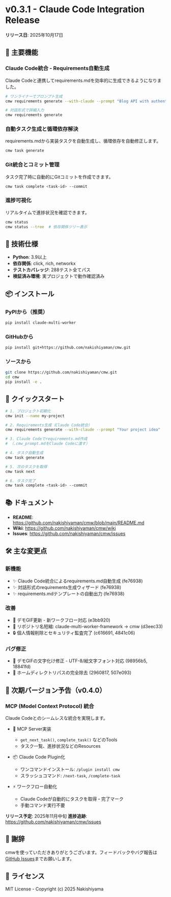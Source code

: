# v0.3.1 - Claude Code Integration Release

**リリース日**: 2025年10月17日

## 🎉 主要機能

### Claude Code統合 - Requirements自動生成
Claude Codeと連携してrequirements.mdを効率的に生成できるようになりました。

```bash
# ワンライナーでプロンプト生成
cmw requirements generate --with-claude --prompt "Blog API with authentication"

# 対話形式で詳細入力
cmw requirements generate
```

### 自動タスク生成と循環依存解決
requirements.mdから実装タスクを自動生成し、循環依存を自動修正します。

```bash
cmw task generate
```

### Git統合とコミット管理
タスク完了時に自動的にGitコミットを作成できます。

```bash
cmw task complete <task-id> --commit
```

### 進捗可視化
リアルタイムで進捗状況を確認できます。

```bash
cmw status
cmw status --tree  # 依存関係ツリー表示
```

## 🔧 技術仕様

- **Python**: 3.9以上
- **依存関係**: click, rich, networkx
- **テストカバレッジ**: 288テスト全てパス
- **検証済み環境**: 実プロジェクトで動作確認済み

## 📦 インストール

### PyPIから（推奨）
```bash
pip install claude-multi-worker
```

### GitHubから
```bash
pip install git+https://github.com/nakishiyaman/cmw.git
```

### ソースから
```bash
git clone https://github.com/nakishiyaman/cmw.git
cd cmw
pip install -e .
```

## 🚀 クイックスタート

```bash
# 1. プロジェクト初期化
cmw init --name my-project

# 2. Requirements生成（Claude Code統合）
cmw requirements generate --with-claude --prompt "Your project idea"

# 3. Claude Codeでrequirements.md作成
# （.cmw_prompt.mdをClaude Codeに渡す）

# 4. タスク自動生成
cmw task generate

# 5. 次のタスクを取得
cmw task next

# 6. タスク完了
cmw task complete <task-id> --commit
```

## 📚 ドキュメント

- **README**: https://github.com/nakishiyaman/cmw/blob/main/README.md
- **Wiki**: https://github.com/nakishiyaman/cmw/wiki
- **Issues**: https://github.com/nakishiyaman/cmw/issues

## 🛠️ 主な変更点

### 新機能
- ✨ Claude Code統合によるrequirements.md自動生成 (fe76938)
- ✨ 対話形式のrequirements生成ウィザード (fe76938)
- ✨ requirements.mdテンプレートの自動出力 (fe76938)

### 改善
- 📝 デモGIF更新 - 新ワークフロー対応 (e3bb920)
- 🔧 リポジトリ名短縮: claude-multi-worker-framework → cmw (d3eec33)
- 🔒 個人情報削除とセキュリティ監査完了 (c616691, 4841c06)

### バグ修正
- 🐛 デモGIFの文字化け修正 - UTF-8/絵文字フォント対応 (98956b5, 18841fd)
- 🐛 ホームディレクトリパスの完全除去 (2960817, 507e093)

## 🚧 次期バージョン予告（v0.4.0）

### MCP (Model Context Protocol) 統合
Claude Codeとのシームレスな統合を実現します。

- 🔌 MCP Server実装
  - `get_next_task()`, `complete_task()` などのTools
  - タスク一覧、進捗状況などのResources

- 📦 Claude Code Plugin化
  - ワンコマンドインストール: `/plugin install cmw`
  - スラッシュコマンド: `/next-task`, `/complete-task`

- ⚡ ワークフロー自動化
  - Claude Codeが自動的にタスクを取得・完了マーク
  - 手動コマンド実行不要

**リリース予定**: 2025年11月中旬
**進捗追跡**: https://github.com/nakishiyaman/cmw/issues

## 🙏 謝辞

cmwを使っていただきありがとうございます。フィードバックやバグ報告は[GitHub Issues](https://github.com/nakishiyaman/cmw/issues)までお願いします。

## 📄 ライセンス

MIT License - Copyright (c) 2025 Nakishiyama
